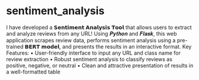 # sentiment_analysis

I have developed a 𝗦𝗲𝗻𝘁𝗶𝗺𝗲𝗻𝘁 𝗔𝗻𝗮𝗹𝘆𝘀𝗶𝘀 𝗧𝗼𝗼𝗹 that allows users to extract and analyze reviews from any URL! Using 𝑷𝒚𝒕𝒉𝒐𝒏 and 𝑭𝒍𝒂𝒔𝒌, this web application scrapes review data, performs sentiment analysis using a pre-trained 𝗕𝗘𝗥𝗧 𝗺𝗼𝗱𝗲𝗹, and presents the results in an interactive format.
Key Features:
• User-friendly interface to input any URL and class name for review extraction
• Robust sentiment analysis to classify reviews as positive, negative, or neutral
• Clean and attractive presentation of results in a well-formatted table
